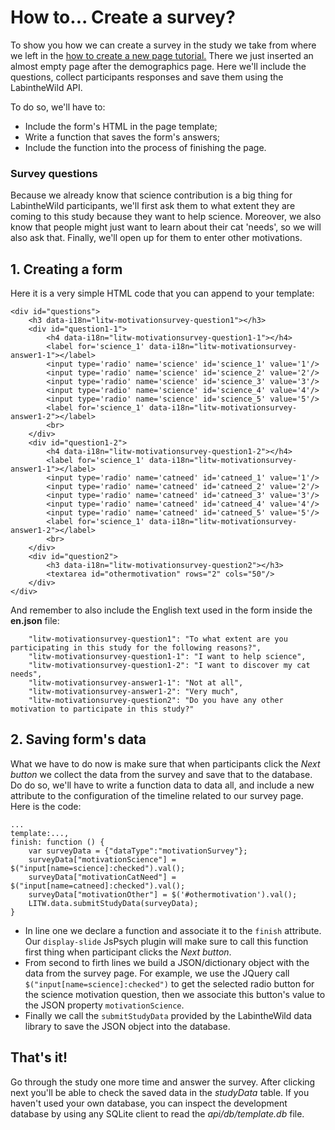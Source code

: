 # How to... Create a survey?

To show you how we can create a survey in the study we take from where we left in the [how to create a new page tutorial.](docs/4-AddNewPage.md) There we just inserted an almost empty page after the demographics page. Here we'll include the questions, collect participants responses and save them using the LabintheWild API.

To do so, we'll have to:

  * Include the form's HTML in the page template;
  * Write a function that saves the form's answers;
  * Include the function into the process of finishing the page.

### Survey questions

Because we already know that science contribution is a big thing for LabintheWild participants, we'll first ask them to what extent they are coming to this study because they want to help science. Moreover, we also know that people might just want to learn about their cat 'needs', so we will also ask that. Finally, we'll open up for them to enter other motivations.

## 1. Creating a form

Here it is a very simple HTML code that you can append to your template:

```
<div id="questions">
    <h3 data-i18n="litw-motivationsurvey-question1"></h3>
    <div id="question1-1">
        <h4 data-i18n="litw-motivationsurvey-question1-1"></h4>
        <label for='science_1' data-i18n="litw-motivationsurvey-answer1-1"></label>
        <input type='radio' name='science' id='science_1' value='1'/>
        <input type='radio' name='science' id='science_2' value='2'/>
        <input type='radio' name='science' id='science_3' value='3'/>
        <input type='radio' name='science' id='science_4' value='4'/>
        <input type='radio' name='science' id='science_5' value='5'/>
        <label for='science_1' data-i18n="litw-motivationsurvey-answer1-2"></label>
        <br>
    </div>
    <div id="question1-2">
        <h4 data-i18n="litw-motivationsurvey-question1-2"></h4>
        <label for='science_1' data-i18n="litw-motivationsurvey-answer1-1"></label>
        <input type='radio' name='catneed' id='catneed_1' value='1'/>
        <input type='radio' name='catneed' id='catneed_2' value='2'/>
        <input type='radio' name='catneed' id='catneed_3' value='3'/>
        <input type='radio' name='catneed' id='catneed_4' value='4'/>
        <input type='radio' name='catneed' id='catneed_5' value='5'/>
        <label for='science_1' data-i18n="litw-motivationsurvey-answer1-2"></label>
        <br>
    </div>
    <div id="question2">
        <h3 data-i18n="litw-motivationsurvey-question2"></h3>
        <textarea id="othermotivation" rows="2" cols="50"/>
    </div>
</div>
```

And remember to also include the English text used in the form inside the **en.json** file:
 
```
    "litw-motivationsurvey-question1": "To what extent are you participating in this study for the following reasons?",
    "litw-motivationsurvey-question1-1": "I want to help science",
    "litw-motivationsurvey-question1-2": "I want to discover my cat needs",
    "litw-motivationsurvey-answer1-1": "Not at all",
    "litw-motivationsurvey-answer1-2": "Very much",
    "litw-motivationsurvey-question2": "Do you have any other motivation to participate in this study?"

```

## 2. Saving form's data

What we have to do now is make sure that when participants click  the *Next button* we collect the data from the survey and save that to the database. Do do so, we'll have to write a function data to data all, and include a new attribute to the configuration of the timeline related to our survey page. Here is the code:

```
...
template:...,
finish: function () {
    var surveyData = {"dataType":"motivationSurvey"};
    surveyData["motivationScience"] = $("input[name=science]:checked").val();
    surveyData["motivationCatNeed"] = $("input[name=catneed]:checked").val();
    surveyData["motivationOther"] = $('#othermotivation').val();
    LITW.data.submitStudyData(surveyData);
}

```

  * In line one we declare a function and associate it to the `finish` attribute. Our `display-slide` JsPsych plugin will make sure to call this function first thing when participant clicks the *Next button*.
  * From second to firth lines we build a JSON/dictionary object with the data from the survey page. For example, we use the JQuery call `$("input[name=science]:checked")` to get the selected radio button for the science motivation question, then we associate this button's value to the JSON property `motivationScience`.
  * Finally we call the `submitStudyData` provided by the LabintheWild data library to save the JSON object into the database.
  
## That's it!

Go through the study one more time and answer the survey. After clicking next you'll be able to check the saved data in the *studyData* table. If you haven't used your own database, you can inspect the development database by using any SQLite client to read the *api/db/template.db* file.